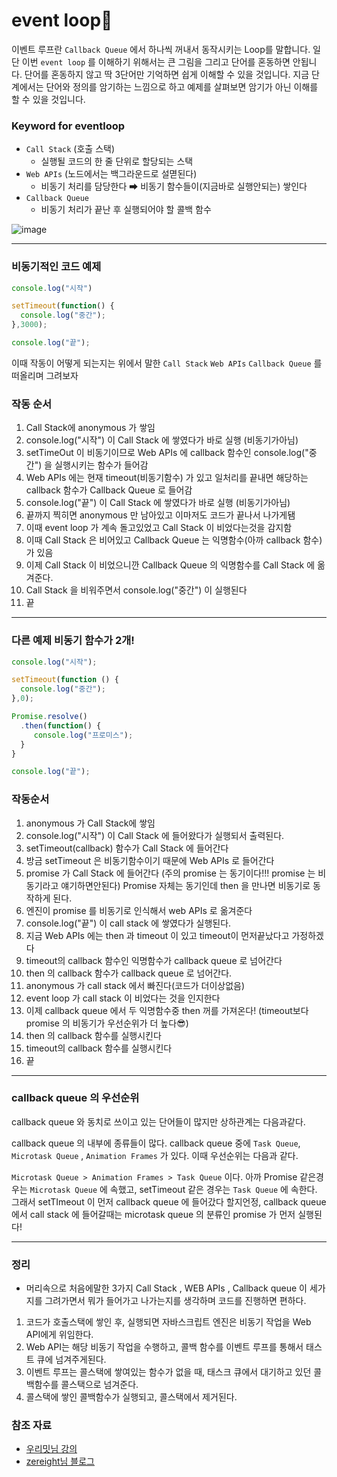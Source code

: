 # event loop🎉

이벤트 루프란 `Callback Queue` 에서 하나씩 꺼내서 동작시키는 Loop를 말합니다.
일단 이번 `event loop` 를 이해하기 위해서는 큰 그림을 그리고 단어를 혼동하면 안됩니다. 
단어를 혼동하지 않고 딱 3단어만 기억하면 쉽게 이해할 수 있을 것입니다. 지금 단계에서는 단어와 정의를 암기하는 느낌으로 하고 예제를 살펴보면 암기가 아닌 이해를 할 수 있을 것입니다.

### Keyword for eventloop

- `Call Stack` (호출 스택)
  -  실행될 코드의 한 줄 단위로 할당되는 스택 
- `Web APIs` (노드에서는 백그라운드로 설멷된다)
  - 비동기 처리를 담당한다 ➡ 비동기 함수들이(지금바로 실행안되는) 쌓인다
- `Callback Queue`
  -  비동기 처리가 끝난 후 실행되어야 할 콜백 함수

![image](https://user-images.githubusercontent.com/69495129/148482939-2b75541e-25b0-4485-aadb-0c38828740d9.png)


---

### 비동기적인 코드 예제

```javascript
console.log("시작")

setTimeout(function() {
  console.log("중간");
},3000);

console.log("끝");
```

이때 작동이 어떻게 되는지는 위에서 말한 `Call Stack` `Web APIs` `Callback Queue` 를 떠올리며 그려보자

### 작동 순서
1. Call Stack에 anonymous 가 쌓임
2. console.log("시작") 이 Call Stack 에 쌓였다가 바로 실행 (비동기가아님)
3. setTimeOut 이 비동기이므로 Web APIs 에 callback 함수인 console.log("중간") 을 실행시키는 함수가 들어감
4. Web APIs 에는 현재 timeout(비동기함수) 가 있고 일처리를 끝내면 해당하는 callback 함수가 Callback Queue 로 들어감
5. console.log("끝") 이 Call Stack 에 쌓였다가 바로 실행 (비동기가아님)
6. 끝까지 찍히면 anonymous 만 남아있고 이마저도 코드가 끝나서 나가게됌
7. 이때 event loop 가 계속 돌고있었고 Call Stack 이 비었다는것을 감지함
8. 이때 Call Stack 은 비어있고 Callback Queue 는 익명함수(아까 callback 함수) 가 있음 
9. 이제 Call Stack 이 비었으니깐 Callback Queue 의 익명함수를 Call Stack 에 옮겨준다.
10. Call Stack 을 비워주면서 console.log("중간") 이 실행된다 
11. 끝


---

### 다른 예제 비동기 함수가 2개!

```javascript
console.log("시작");

setTimeout(function () {
  console.log("중간");
},0);

Promise.resolve()
  .then(function() {
     console.log("프로미스"); 
  }
}

console.log("끝");
```


### 작동순서

1. anonymous 가 Call Stack에 쌓임
2. console.log("시작") 이 Call Stack 에 들어왔다가 실행되서 출력된다.
3. setTimeout(callback) 함수가 Call Stack 에 들어간다
4. 방금 setTimeout 은 비동기함수이기 때문에 Web APIs 로 들어간다 
5. promise 가 Call Stack 에 들어간다 (주의 promise 는 동기이다!!! promise 는 비동기라고 얘기하면안된다) Promise 자체는 동기인데 then 을 만나면 비동기로 동작하게 된다.
6. 엔진이 promise 를 비동기로 인식해서 web APIs 로 옮겨준다
7. console.log("끝") 이 call stack 에 쌓였다가 실행된다.
8. 지금 Web APIs 에는 then 과 timeout 이 있고 timeout이 먼저끝났다고 가정하겠다
9. timeout의 callback 함수인 익명함수가 callback queue 로 넘어간다
10. then 의 callback 함수가 callback queue 로 넘어간다.
11. anonymous 가 call stack 에서 빠진다(코드가 더이상없음)
12. event loop 가 call stack 이 비었다는 것을 인지한다
13. 이제 callback queue 에서 두 익명함수중 then 꺼를 가져온다! (timeout보다 promise 의 비동기가 우선순위가 더 높다😎)
14. then 의 callback 함수를 실행시킨다
15. timeout의 callback 함수를 실행시킨다
16. 끝

---

### callback queue 의 우선순위

callback queue 와 동치로 쓰이고 있는 단어들이 많지만 상하관계는 다음과같다.

callback queue 의 내부에 종류들이 많다. callback queue 중에 `Task Queue`, `Microtask Queue` , `Animation Frames`  가 있다.
이때 우선순위는 다음과 같다.

`Microtask Queue > Animation Frames > Task Queue` 이다. 아까 Promise 같은경우는 `Microtask Queue` 에 속했고, setTimeout 같은 경우는 `Task Queue`
에 속한다. 그래서 setTImeout 이 먼저 callback queue 에 들어갔다 할지언정, callback queue 에서 call stack 에 들어갈때는 microtask queue 의 분류인 promise 가 먼저 실행된다!

---

### 정리
- 머리속으로 처음에말한 3가지 Call Stack , WEB APIs , Callback queue 이 세가지를 그려가면서 뭐가 들어가고 나가는지를 생각하며 코드를 진행하면 편하다.

1. 코드가 호출스택에 쌓인 후, 실행되면 자바스크립트 엔진은 비동기 작업을 Web API에게 위임한다.
2. Web API는 해당 비동기 작업을 수행하고, 콜백 함수를 이벤트 루프를 통해서 태스트 큐에 넘겨주게된다.
3. 이벤트 루프는 콜스택에 쌓여있는 함수가 없을 때, 태스크 큐에서 대기하고 있던 콜백함수를 콜스택으로 넘겨준다.
4. 콜스택에 쌓인 콜백함수가 실행되고, 콜스택에서 제거된다.



### 참조 자료

- [우리밋님 강의](https://www.youtube.com/watch?v=S1bVARd2OSE)
- [zereight님 블로그](https://zereight.tistory.com/855)

